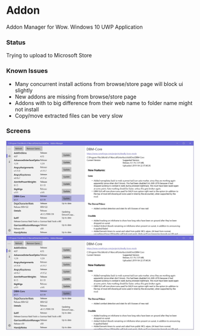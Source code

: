 # Addon

Addon Manager for Wow. Windows 10 UWP Application

### Status

Trying to upload to Microsoft Store

### Known Issues

- Many concurrent install actions from browse/store page will block ui slightly
- New addons are missing from browse/store page
- Addons with to big difference from their web name to folder name might not install
- Copy/move extracted files can be very slow

### Screens

![Alt text](img/img1.png?raw=true "A user's addons in a game installation")
![Alt text](img/img1.png?raw=true "A user's addons in a game installation")
